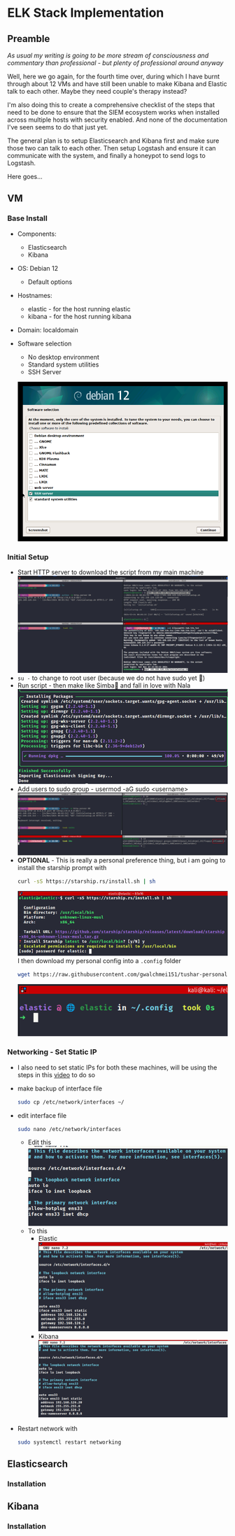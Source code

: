 # ELK Stack Implementation

## Preamble
*As usual my writing is going to be more stream of consciousness and commentary than professional - but plenty of professional around anyway*

Well, here we go again, for the fourth time over, during which I have burnt through about 12 VMs and have still been unable to make Kibana and Elastic talk to each other. Maybe they need couple's therapy instead? 

I'm also doing this to create a comprehensive checklist of the steps that need to be done to ensure that the SIEM ecosystem works when installed across multiple hosts with security enabled. And none of the documentation I've seen seems to do that just yet. 

The general plan is to setup Elasticsearch and Kibana first and make sure those two can talk to each other. Then setup Logstash and ensure it can communicate with the system, and finally a honeypot to send logs to Logstash.

Here goes...

## VM
### Base Install
- Components:
    - Elasticsearch
    - Kibana
- OS: Debian 12
    - Default options
- Hostnames:
    - elastic - for the host running elastic
    - kibana - for the host running kibana
- Domain: localdomain
- Software selection
    - No desktop environment
    - Standard system utilities
    - SSH Server

    ![software seleciton screenshot](/assets/software-selection.png)

### Initial Setup
- Start HTTP server to download the script from my main machine
![](/assets/transferinitialscript.png)
- `su -` to change to root user (because we do not have sudo yet 🥲)
- Run script - then make like Simba🦁 and fall in love with Nala
![nala](/assets/nala.png)
- Add users to sudo group - usermod -aG sudo <username\>
![](/assets/usermodag-users.png)
- **OPTIONAL** - This is really a personal preference thing, but i am going to install the starship prompt with 
    ```bash 
    curl -sS https://starship.rs/install.sh | sh
    ```
    ![](/assets/starship-install.png)
    I then download my personal config into a `.config` folder
    ```bash
    wget https://raw.githubusercontent.com/gwalchmei151/tushar-personal-configs/refs/heads/main/starship.toml
    ```
    ![](/assets/starship-tushar.png)

### Networking - Set Static IP
- I also need to set static IPs for both these machines, will be using the steps in this [video](https://youtu.be/O_wlpD9C4HI?si=YmYPKIspRvKuikw1) to do so

- make backup of interface file
    ```bash
    sudo cp /etc/network/interfaces ~/
    ```
- edit interface file
    ```bash
    sudo nano /etc/network/interfaces
    ```
    - Edit this
        ![](/assets/interfaces-file-original.png)
    - To this
        - Elastic
            ![](/assets/interfaces-elastic-edited.png)
        - Kibana
            ![](/assets/interfaces-kibana-edited.png)
-  Restart network with 
    ```bash
    sudo systemctl restart networking 
    ```

## Elasticsearch
### Installation


## Kibana
### Installation